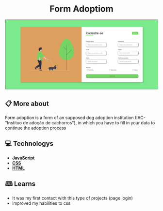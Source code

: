 <h1 align="center"> Form Adoptiom </h1>

![](https://github.com/ata1de/Form-Adoption/raw/main//images/Screenshot_1.png)

## 📋 More about
Form adoption is a form of an supposed dog adoption institution (IAC- "Instituo de adoção de cachorros"), in which you have to fill in your data to continue the adoption process

## 💻 Technologys
* **[ JavaScript ](https://developer.mozilla.org/en-US/docs/Web/JavaScript)**
* **[ CSS ](https://developer.mozilla.org/pt-BR/docs/Web/CSS)**
* **[ HTML](https://www.hostinger.com.br/tutoriais/o-que-e-html-conceitos-basicos)**

## 🕮 Learns
-  It was my first contact with this type of projects (page login)
- improved my habilities to css



